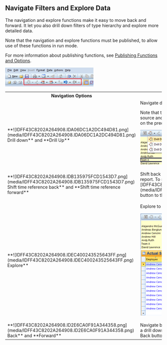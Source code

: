 ## Navigate Filters and Explore Data

The navigation and explore functions make it easy to move back and forward. It let you also drill down filters of type hierarchy and explore more detailed data.

Note that the navigation and explore functions must be published, to allow use of these functions in run mode.

For more information about publishing functions, see [Publishing Functions and Options](publishing-functions-and-options.md).  

![IDFF43C8202A264908.ID138F89AC63754FFC.png](media/IDFF43C8202A264908.ID138F89AC63754FFC.png)

<table style="WIDTH: 100%">

<tbody>

<tr>

<th>Navigation Options</th>

<th>Description</th>

</tr>

<tr>

<td>**![IDFF43C8202A264908.IDA06DC1A2DC494D81.png](media/IDFF43C8202A264908.IDA06DC1A2DC494D81.png) Drill down** and **Drill Up**</td>

<td>Navigate down and up to display detail data in different levels.

Note that to drill, the axis has to contain a hierarchic data source and the data source has to be published. To get back on the preceding level, use the back function.

![IDFF43C8202A264908.IDE3BFF2DC27014AF0.png](media/IDFF43C8202A264908.IDE3BFF2DC27014AF0.png)

</td>

</tr>

<tr>

<td>**![IDFF43C8202A264908.IDB135975FCD1543D7.png](media/IDFF43C8202A264908.IDB135975FCD1543D7.png) Shift time reference back** and **Shift time reference forward**</td>

<td>Shift back and forward in the available time periods in the report. To shift time reference, click ![IDFF43C8202A264908.IDE2D2AA73BF354B35.png](media/IDFF43C8202A264908.IDE2D2AA73BF354B35.png) button to the right to the icon and select time period.</td>

</tr>

<tr>

<td>**![IDFF43C8202A264908.IDEC400243525643FF.png](media/IDFF43C8202A264908.IDEC400243525643FF.png) Explore**</td>

<td>

Explore to display the details for the aggregated value.

![IDFF43C8202A264908.IDC3E73A4F1D124944.png](media/IDFF43C8202A264908.IDC3E73A4F1D124944.png) ![IDFF43C8202A264908.ID5C74B2ED2AB447D2.png](media/IDFF43C8202A264908.ID5C74B2ED2AB447D2.png)

</td>

</tr>

<tr>

<td>**![IDFF43C8202A264908.ID2E6CA0F91A344358.png](media/IDFF43C8202A264908.ID2E6CA0F91A344358.png) Back** and **Forward**</td>

<td>Navigate back to forward to previous step. For example after a drill down you can get back to previous view by clicking Back button.</td>

</tr>

</tbody>

</table>